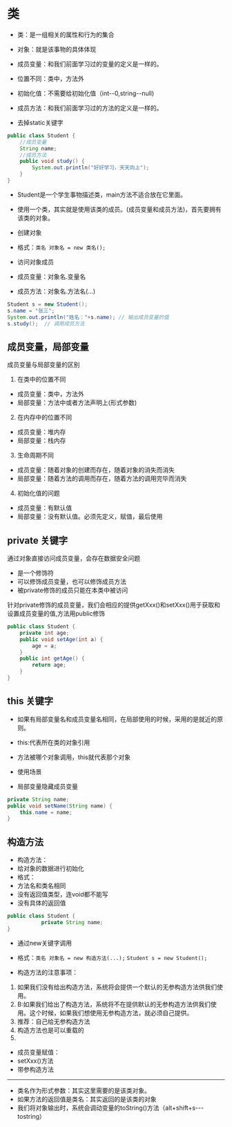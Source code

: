# 类
- 类：是一组相关的属性和行为的集合
- 对象：就是该事物的具体体现


- 成员变量：和我们前面学习过的变量的定义是一样的。
 - 	位置不同：类中，方法外
 - 	初始化值：不需要给初始化值（int--0,string--null)
- 成员方法：和我们前面学习过的方法的定义是一样的。
 - 	去掉static关键字
 
```java
public class Student {
	//成员变量
	String name;
	//成员方法
	public void study() {
		System.out.println("好好学习，天天向上");
	}
}
```

- Student是一个学生事物描述类，main方法不适合放在它里面。
- 使用一个类，其实就是使用该类的成员。(成员变量和成员方法)，首先要拥有该类的对象。

- 创建对象
 - 格式：`类名 对象名 = new 类名();`
- 访问对象成员
 - 成员变量：对象名.变量名
 - 成员方法：对象名.方法名(...)

```java
Student s = new Student();
s.name = "张三";
System.out.println("姓名："+s.name); // 输出成员变量的值
s.study();  // 调用成员方法
```

## 成员变量，局部变量

成员变量与局部变量的区别

1. 在类中的位置不同
 - 成员变量：类中，方法外
 - 	局部变量：方法中或者方法声明上(形式参数)
2. 在内存中的位置不同
 - 成员变量：堆内存
 - 局部变量：栈内存
3. 生命周期不同
 - 成员变量：随着对象的创建而存在，随着对象的消失而消失
 - 局部变量：随着方法的调用而存在，随着方法的调用完毕而消失
4. 初始化值的问题
 - 成员变量：有默认值
 - 局部变量：没有默认值。必须先定义，赋值，最后使用

## private 关键字

 通过对象直接访问成员变量，会存在数据安全问题

- 是一个修饰符
- 可以修饰成员变量，也可以修饰成员方法
- 被private修饰的成员只能在本类中被访问

针对private修饰的成员变量，我们会相应的提供getXxx()和setXxx()用于获取和设置成员变量的值,方法用public修饰

```java
public class Student {
    private int age;
	public void setAge(int a) {
		age = a;
	}
	public int getAge() {
		return age;
	}
}
```


## this 关键字

- 如果有局部变量名和成员变量名相同，在局部使用的时候，采用的是就近的原则。


- this:代表所在类的对象引用
 - 方法被哪个对象调用，this就代表那个对象
- 使用场景
 - 局部变量隐藏成员变量

```java
private String name;
public void setName(String name) { 
    this.name = name;
}
```
## 构造方法

- 构造方法：
 - 给对象的数据进行初始化 
- 格式：
 - 方法名和类名相同
 - 没有返回值类型，连void都不能写
 - 没有具体的返回值
```java
public class Student {
           private String name;
}
```
- 通过new关键字调用
 - 格式：`类名 对象名 = new 构造方法(...);`
	`Student s = new Student();`


- 构造方法的注意事项：
 1. 如果我们没有给出构造方法，系统将会提供一个默认的无参构造方法供我们使用。
 2. B:如果我们给出了构造方法，系统将不在提供默认的无参构造方法供我们使用。这个时候，如果我们想使用无参构造方法，就必须自己提供。    
 3. 推荐：自己给无参构造方法
 4. 构造方法也是可以重载的
 5. 
- 成员变量赋值：
 - setXxx()方法
 - 带参构造方法	

---
 
- 类名作为形式参数：其实这里需要的是该类对象。
- 如果方法的返回值是类名：其实返回的是该类的对象
- 我们将对象输出时，系统会调动变量的toString()方法（alt+shift+s---tostring）